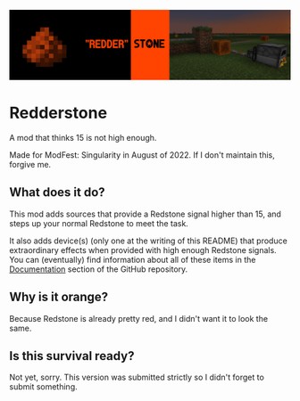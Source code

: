 ![Redderstone Banner](https://raw.githubusercontent.com/ssblur/redderstone/main/documentation/assets/banner.png)

# Redderstone

A mod that thinks 15 is not high enough.

Made for ModFest: Singularity in August of 2022. If I don't maintain this, forgive me.

## What does it do?

This mod adds sources that provide a Redstone signal higher than 15, and steps up your normal Redstone to meet the task.

It also adds device(s) (only one at the writing of this README) that produce extraordinary effects when provided with 
high enough Redstone signals. You can (eventually) find information about all of these items in the 
[Documentation](https://github.com/ssblur/redderstone/tree/main/documentation) section of the GitHub repository.

## Why is it orange?

Because Redstone is already pretty red, and I didn't want it to look the same.

## Is this survival ready?

Not yet, sorry. This version was submitted strictly so I didn't forget to submit something.